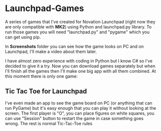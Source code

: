 # Launchpad-Games
A series of games that I've created for Novation Launchpad (right now they are only compatible with **MK2**) using Python and launchpad.py library.
To run those games you will need "launchpad.py" and "pygame" which you can get using pip.

In **Screenshots** folder you can see how the game looks on PC and on Launchpad, I'll make a video about them later.

I have almost zero experience with coding in Python but I know C# so I've decided to give it a try. Now you can download games separately but when I'll finish all the games then I'll make one big app with all them combined. At this moment there is only one game:

## Tic Tac Toe for Launchpad
I've even made an app to see the game board on PC (or anything that can run PyGame) but it's easy enough that you can play it without looking at the screen. The first player is "O", you can place figures on white squares, you can use "Session" button to restart the game in case something goes wrong. The rest is normal Tic-Tac-Toe rules
